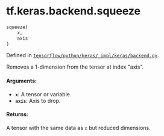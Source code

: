 <div itemscope itemtype="http://developers.google.com/ReferenceObject">
<meta itemprop="name" content="tf.keras.backend.squeeze" />
</div>

# tf.keras.backend.squeeze

``` python
squeeze(
    x,
    axis
)
```



Defined in [`tensorflow/python/keras/_impl/keras/backend.py`](https://www.tensorflow.org/code/tensorflow/python/keras/_impl/keras/backend.py).

Removes a 1-dimension from the tensor at index "axis".

#### Arguments:

* <b>`x`</b>: A tensor or variable.
* <b>`axis`</b>: Axis to drop.


#### Returns:

A tensor with the same data as `x` but reduced dimensions.